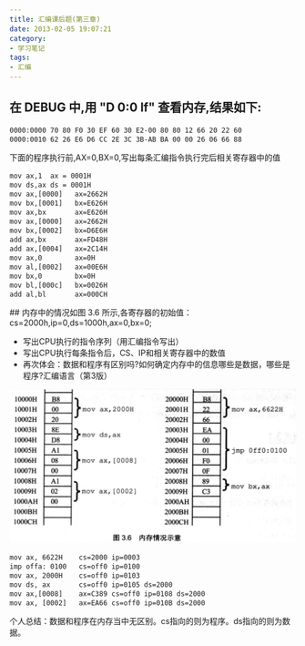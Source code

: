 ```yaml
---
title: 汇编课后题(第三章)
date: 2013-02-05 19:07:21
category:
- 学习笔记
tags: 
- 汇编
---
```


##	在 DEBUG 中,用 "D 0:0 lf" 查看内存,结果如下:
    0000:0000 70 80 F0 30 EF 60 30 E2-00 80 80 12 66 20 22 60
    0000:0010 62 26 E6 D6 CC 2E 3C 3B-AB BA 00 00 26 06 66 88

下面的程序执行前,AX=0,BX=0,写出每条汇编指令执行完后相关寄存器中的值

    mov ax,1  ax = 0001H
    mov ds,ax ds = 0001H
    mov ax,[0000]	ax=2662H
    mov bx,[0001]	bx=E626H
    mov ax,bx	    ax=E626H
    mov ax,[0000]   ax=2662H
    mov bx,[0002]   bx=D6E6H
    add ax,bx	    ax=FD48H
    add ax,[0004]   ax=2C14H
    mov ax,0	    ax=0H
    mov al,[0002]   ax=00E6H
    mov bx,0	    bx=0H
    mov bl,[000c]   bx=0026H
    add al,bl	    ax=000CH

## 内存中的情况如图 3.6 所示,各寄存器的初始值：cs=2000h,ip=0,ds=1000h,ax=0,bx=0;

* 写出CPU执行的指令序列（用汇编指令写出）
* 写出CPU执行每条指令后，CS、IP和相关寄存器中的数值
* 再次体会：数据和程序有区别吗?如何确定内存中的信息哪些是数据，哪些是程序?汇编语言（第3版）

![图片3.6](https://github.com/DylanDu123/code/blob/master/image/Jietu20190528-104758.jpg)

    mov ax, 6622H    cs=2000 ip=0003
    imp offa: 0100   cs=off0 ip=0100
    mov ax, 2000H    cs=off0 ip=0103
    mov ds, ax       cs=off0 ip=0105 ds=2000
    mov ax,[0008]    ax=C389 cs=off0 ip=0108 ds=2000
    mov ax, [0002]   ax=EA66 cs=off0 ip=010B ds=2000

个人总结：数据和程序在内存当中无区别。cs指向的则为程序。ds指向的则为数据。